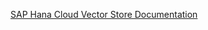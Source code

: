 [SAP Hana Cloud Vector Store Documentation](https://docs.spring.io/spring-ai/reference/1.0-SNAPSHOT/api/vectordbs/hana.html)
